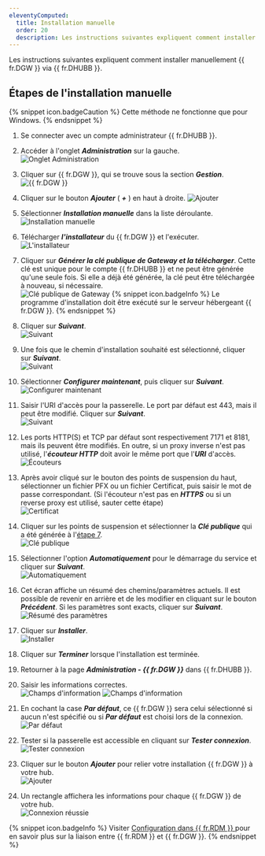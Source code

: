 ```yaml
---
eleventyComputed:
  title: Installation manuelle
  order: 20
  description: Les instructions suivantes expliquent comment installer manuellement {{ fr.DGW }} via {{ fr.DHUBB }}.
---
```

Les instructions suivantes expliquent comment installer manuellement {{ fr.DGW }} via {{ fr.DHUBB }}.

## Étapes de l'installation manuelle

{% snippet icon.badgeCaution %} 
Cette méthode ne fonctionne que pour Windows. 
{% endsnippet %} 

1. Se connecter avec un compte administrateur {{ fr.DHUBB }}. 
1. Accéder à l'onglet ***Administration*** sur la gauche.  
![Onglet Administration](https://webdevolutions.azureedge.net/docs/fr/hub/DGW0020.png)
1. Cliquer sur {{ fr.DGW }}, qui se trouve sous la section ***Gestion***.  
![{{ fr.DGW }}](https://webdevolutions.azureedge.net/docs/fr/hub/DGW0021.png)
1. Cliquer sur le bouton ***Ajouter*** ( ***+*** ) en haut à droite. 
![Ajouter](https://webdevolutions.azureedge.net/docs/fr/hub/DGW0025.png)
1. Sélectionner ***Installation manuelle*** dans la liste déroulante.  
![Installation manuelle](https://webdevolutions.azureedge.net/docs/fr/hub/DGW0034.png)
1. Télécharger ***l'installateur*** du {{ fr.DGW }} et l'exécuter.  
![L'installateur](https://webdevolutions.azureedge.net/docs/fr/hub/DGW0035.png)
1. <a name="7"></a> Cliquer sur ***Générer la clé publique de Gateway et la télécharger***. Cette clé est unique pour le compte {{ fr.DHUBB }} et ne peut être générée qu'une seule fois. Si elle a déjà été générée, la clé peut être téléchargée à nouveau, si nécessaire.  
![Clé publique de Gateway](https://webdevolutions.azureedge.net/docs/fr/hub/DGW0036.png)
{% snippet icon.badgeInfo %} 
Le programme d'installation doit être exécuté sur le serveur hébergeant {{ fr.DGW }}. 
{% endsnippet %} 

8. Cliquer sur ***Suivant***.  
![Suivant](https://webdevolutions.azureedge.net/docs/fr/hub/DGW0037.png)
1. Une fois que le chemin d'installation souhaité est sélectionné, cliquer sur ***Suivant***.  
![Suivant](https://webdevolutions.azureedge.net/docs/fr/hub/DGW0038.png)
1. Sélectionner ***Configurer maintenant***, puis cliquer sur ***Suivant***.  
![Configurer maintenant](https://webdevolutions.azureedge.net/docs/fr/hub/DGW0039.png)
1. Saisir l'URI d'accès pour la passerelle. Le port par défaut est 443, mais il peut être modifié. Cliquer sur ***Suivant***.  
![Suivant](https://webdevolutions.azureedge.net/docs/fr/hub/DGW0040.png)
1. Les ports HTTP(S) et TCP par défaut sont respectivement 7171 et 8181, mais ils peuvent être modifiés. En outre, si un proxy inverse n'est pas utilisé, l'***écouteur HTTP*** doit avoir le même port que l'***URI*** d'accès.  
![Écouteurs](https://webdevolutions.azureedge.net/docs/fr/hub/DGW0041.png)
1. Après avoir cliqué sur le bouton des points de suspension du haut, sélectionner un fichier PFX ou un fichier Certificat, puis saisir le mot de passe correspondant. (Si l'écouteur n'est pas en ***HTTPS*** ou si un reverse proxy est utilisé, sauter cette étape)  
![Certificat](https://webdevolutions.azureedge.net/docs/fr/hub/DGW0042.png)
1. Cliquer sur les points de suspension et sélectionner la ***Clé publique*** qui a été générée à l'<a href="#7">étape 7</a>.  
![Clé publique](https://webdevolutions.azureedge.net/docs/fr/hub/DGW0043.png)
1. Sélectionner l'option ***Automatiquement*** pour le démarrage du service et cliquer sur ***Suivant***.  
![Automatiquement](https://webdevolutions.azureedge.net/docs/fr/hub/DGW0044.png)
1. Cet écran affiche un résumé des chemins/paramètres actuels. Il est possible de revenir en arrière et de les modifier en cliquant sur le bouton ***Précédent***. Si les paramètres sont exacts, cliquer sur ***Suivant***.  
![Résumé des paramètres](https://webdevolutions.azureedge.net/docs/fr/hub/DGW0045.png)
1. Cliquer sur ***Installer***.  
![Installer](https://webdevolutions.azureedge.net/docs/fr/hub/DGW0046.png)
1. Cliquer sur ***Terminer*** lorsque l'installation est terminée. 
1. Retourner à la page ***Administration - {{ fr.DGW }}*** dans {{ fr.DHUBB }}. 
1. Saisir les informations correctes.  
![Champs d'information](https://webdevolutions.azureedge.net/docs/fr/hub/DGW0047.png)
![Champs d'information](https://webdevolutions.azureedge.net/docs/fr/hub/DGW0048.png)
1. En cochant la case ***Par défaut***, ce {{ fr.DGW }} sera celui sélectionné si aucun n'est spécifié ou si ***Par défaut*** est choisi lors de la connexion.  
![Par défaut](https://webdevolutions.azureedge.net/docs/fr/hub/DGW0049.png)
1. Tester si la passerelle est accessible en cliquant sur ***Tester connexion***.  
![Tester connexion](https://webdevolutions.azureedge.net/docs/fr/hub/DGW0050.png)
1. Cliquer sur le bouton ***Ajouter*** pour relier votre installation {{ fr.DGW }} à votre hub.  
![Ajouter](https://webdevolutions.azureedge.net/docs/fr/hub/DGW0051.png)
1. Un rectangle affichera les informations pour chaque {{ fr.DGW }} de votre hub.  
![Connexion réussie](https://webdevolutions.azureedge.net/docs/fr/hub/DGW0033.png)

{% snippet icon.badgeInfo %} 
Visiter [Configuration dans {{ fr.RDM }} ](/fr/hub/dgw/rdm-configuration/) pour en savoir plus sur la liaison entre {{ fr.RDM }} et {{ fr.DGW }}. 
{% endsnippet %}
